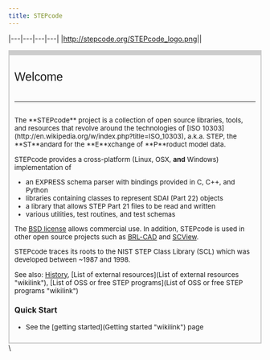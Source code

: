 ```yaml
---
title: STEPcode
---
```


|---|---|---|---|
|<http://stepcode.org/STEPcode_logo.png>||<div style="padding:0px; margin:0; border:1px solid #CCC; border-top:0;">
<div style="background-color:#FCFCFC; border:1px solid #CCC; border-top:10px solid #CCC; font-size:95%; padding:10px;">
<div style="font-family:Verdana, Arial, Helvetica, sans-serif; font-size: 175%; padding-top:20px;">
Welcome

<div style="float: right;">
<google1 style="3"></google1>

</div>
</div>
<div style="padding-top:22px;padding-bottom:15px;">
<hr />
</div>
The **STEPcode** project is a collection of open source libraries, tools, and resources that revolve around the technologies of [ISO 10303](http://en.wikipedia.org/w/index.php?title=ISO_10303), a.k.a. STEP, the **ST**andard for the **E**xchange of **P**roduct model data.

STEPcode provides a cross-platform (Linux, OSX, **and** Windows) implementation of

-   an EXPRESS schema parser with bindings provided in C, C++, and
    Python
-   libraries containing classes to represent SDAI (Part 22) objects
-   a library that allows STEP Part 21 files to be read and written
-   various utilities, test routines, and test schemas

  
The [BSD license](http://github.com/stepcode/stepcode/blob/master/COPYING) allows commercial use. In addition, STEPcode is used in other open source projects such as [BRL-CAD](http://www.brl-cad.org) and [SCView](http://github.com/LaurentBauer/SCView).  
  
STEPcode traces its roots to the NIST STEP Class Library (SCL) which was developed between \~1987 and 1998.

See also: [History](History "wikilink"), [List of external resources](List of external resources "wikilink"), [List of OSS or free STEP programs](List of OSS or free STEP programs "wikilink")

### Quick Start

-   See the [getting started](Getting started "wikilink") page

</div>
</div>
\<!--|<div style="padding:0; margin:0; border:1px solid #CCC; border-top:0;">
<div style="background-color:#FCFCFC; border:1px solid #CCC; border-top:10px solid #CCC; font-size:95%; margin-bottom:0em; padding:0.4em; padding-top:0;">
\_\_TOC\_\_

</div>
</div>
--\>|

|---|---|
|<div style="padding:0; margin:0; border:1px solid #FFCC33; border-top:0; margin-bottom:1.0em;">
<div style="background-color:#F8FCFF; border:1px solid #F5B800; border-top:10px solid #FFCC33; font-size:95%; margin-bottom:0em; padding:0.4em; padding-top:0;">
STEP & Other Standards
----------------------

STEP can be used for neutral file exchange or as a basis for data sharing or archiving in areas such as drafting, mechanical and assembly design, electromechanical design, machine tool control, PLCS (product lifecycle support), systems engineering, computational fluid dynamics and finite element analysis. Parts of the STEP specification are reused in other standards, so STEPcode use is not limited to ISO 10303.

STEPcode can be used with the following standards because they reuse [Part 11](http://en.wikipedia.org/wiki/ISO_10303-11) and [Part 21](http://en.wikipedia.org/wiki/ISO_10303-21) of ISO 10303:

-   AP203, AP214 and AP242 for CAD tested at the
    [CAX-IF](http://www.cax-if.org)
-   The Industry Foundation Classes (**IFC**) are used for Building
    Information Modeling (**BIM**)
-   ISO 15926 is used in the Oil & Gas industry
-   STEP-TAS is used in the thermal analysis of aerospace equipment
-   ISO 13584, *Industrial automation systems and integration - Parts
    library*
-   [ISO 13399](http://en.wikipedia.org/wiki/ISO_13399)

</div>
</div>
<div style="padding:0; margin:0; border:1px solid #C3E4BA; border-top:0; margin-bottom:1.0em;">
<div style="background-color:#F8FCFF; border:1px solid #7ABDFF; border-top:10px solid #7A7AFF; font-size:95%; margin-bottom:0em; padding:0.4em; padding-top:0;">
Community
---------

The [<http://groups.google.com/forum/?fromgroups>\#!forum/scl-dev scl-dev mailing list] is hosted on google groups. In spite of the name, this is for both users and developers. The STEPcode project has evolved into a diverse open source community helping improve the accessibility, adoption, and long-term availability of STEP related technologies for CAx developers.

#### [Projects](List of projects "wikilink") and [tasks](List of tasks "wikilink")

</div>
</div>|<div style="padding:0; margin:0; border:1px solid #FCC; border-top:0; margin-bottom:1.0em;">
<div style="background-color:#F8FCFF; border:1px solid #FF9090; border-top:10px solid #FF0000; font-size:95%; margin-bottom:0em; padding:0.4em; padding-top:0;">
The Code
--------

**The source code is on [GitHub](http://github.com/stepcode/stepcode)**

Any discussion of the code on this wiki should have a [[Category:Code discussion]] tag so that it shows up in [:Category:Code discussion](:Category:Code discussion "wikilink")

More pages:

-   [Getting started](Getting started "wikilink")
-   [Building STEPcode](Building STEPcode "wikilink")
-   [Description of the files and
    directories](Files and directories "wikilink")
-   [How to use STEPcode in an
    application](How to use STEPcode in an application "wikilink")

We have a [CDash dashboard](http://my.cdash.org/index.php?project=StepClassLibrary) to show the status of recent test runs. Unfortunately, it is not possible to view tests from more than one day at once; you must use the **Previous** link for that. Testing is sporadic, and is generally only done for branches that are under review.

</div>
</div>
<div style="padding:0; margin:0; border:1px solid #FFD8C3; border-top:0; margin-bottom:1.0em;">
<div style="background-color:#F8FCFF; border:1px solid #CE82B9; border-top:10px solid #9A3C80; font-size:95%; margin-bottom:0em; padding:0.4em; padding-top:0;">
Links
-----

-   [WikiSTEP](http://wikistep.org/) - wiki for the STEP standard
-   [STEP on
    Wikipedia](http://en.wikipedia.org/w/index.php?title=ISO_10303)

</div>
</div>|

\_\_NOTOC\_\_
